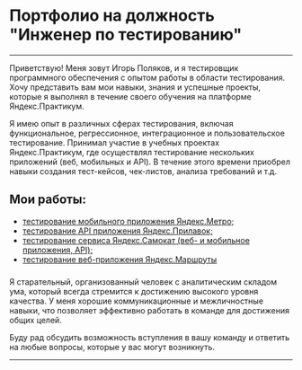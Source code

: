 # Портфолио на должность "Инженер по тестированию"

---

Приветствую! Меня зовут Игорь Поляков, и я тестировщик программного обеспечения с опытом работы в области тестирования. Хочу представить вам мои навыки, знания и успешные проекты, которые я выполнял в течение своего обучения на платформе Яндекс.Практикум.

Я имею опыт в различных сферах тестирования, включая функциональное, регрессионное, интеграционное и пользовательское тестирование. Принимал участие в учебных проектах Яндекс.Практикум, где осуществлял тестирование нескольких приложений (веб, мобильных и API). В течение этого времени приобрел навыки создания тест-кейсов, чек-листов, анализа требований и т.д.

## Мои работы:

- [тестирование мобильного приложения Яндекс.Метро;][1]
- [тестирование API приложения Яндекс.Прилавок;][2]
- [тестирование сервиса Яндекс.Самокат (веб- и мобильное приложения, API);][3]
- [тестирование веб-приложения Яндекс.Маршруты][4]

###

Я старательный, организованный человек с аналитическим складом ума, который всегда стремится к достижению высокого уровня качества. У меня хорошие коммуникационные и межличностные навыки, что позволяет эффективно работать в команде для достижения общих целей.

Буду рад обсудить возможность вступления в вашу команду и ответить на любые вопросы, которые у вас могут возникнуть.

---

[1]: https://github.com/igorpolykov/yandex-metro-mobile-app-testing
[2]: https://github.com/igorpolykov/yandex-counter-API-testing
[3]: https://github.com/igorpolykov/yandex-scooter-testing
[4]: https://github.com/igorpolykov/yandex-routes-testing